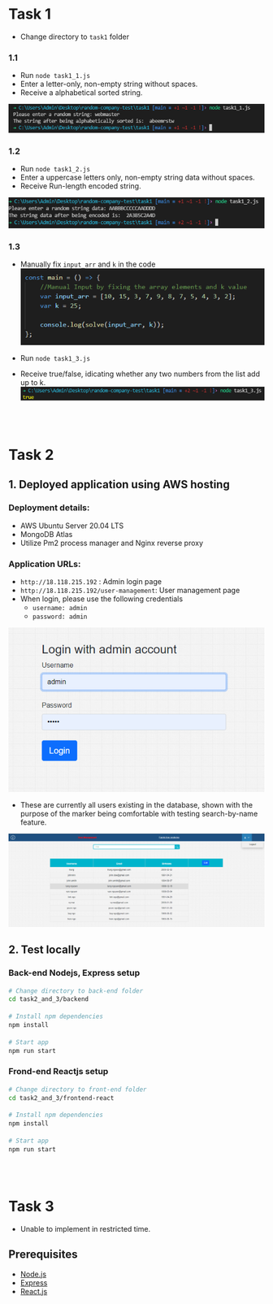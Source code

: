 # Task 1
- Change directory to ```task1``` folder

### 1.1
- Run ``` node task1_1.js ```
- Enter a letter-only, non-empty string without spaces.
- Receive a alphabetical sorted string.

![Task1_1 demo image](./demo/task1/task1_1_demo.png)


### 1.2
- Run ``` node task1_2.js ```
- Enter a uppercase letters only, non-empty string data without spaces.
- Receive Run-length encoded string.

![Task1_2 demo image](./demo/task1/task1_2_demo.png)


### 1.3
- Manually fix ``` input_arr ``` and ``` k ``` in the code
![Task1_3 demo image](./demo/task1/task1_3_1_demo.png)

- Run ``` node task1_3.js ```
- Receive true/false, idicating whether any two numbers from the list add up to k.
![Task1_3 demo image](./demo/task1/task1_3_2_demo.png)

<br><br>


# Task 2
## 1. Deployed application using AWS hosting
### Deployment details:
- AWS Ubuntu Server 20.04 LTS
- MongoDB Atlas
- Utilize Pm2 process manager and Nginx reverse proxy

### Application URLs:
- ``` http://18.118.215.192 ``` : Admin login page
- ``` http://18.118.215.192/user-management ```: User management page
- When login, please use the following credentials
    - ``` username: admin ```
    - ``` password: admin ```

![Task2 admin login](./demo/task2/admin_login.png)

- These are currently all users existing in the database, shown with the purpose of the marker being comfortable with testing search-by-name feature.

![Task2 all users](./demo/task2/currently_all_users.png)

## 2. Test locally
### Back-end Nodejs, Express setup
```bash
# Change directory to back-end folder
cd task2_and_3/backend

# Install npm dependencies
npm install

# Start app
npm run start

```

### Frond-end Reactjs setup
```bash
# Change directory to front-end folder
cd task2_and_3/frontend-react

# Install npm dependencies
npm install

# Start app
npm run start

```

<br><br>

# Task 3
- Unable to implement in restricted time.


Prerequisites
-------------

- [Node.js](http://nodejs.org)
- [Express](https://expressjs.com/)
- [React.js](https://reactjs.org/)
